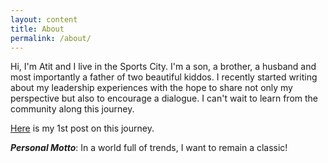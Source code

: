 ```yaml
---
layout: content
title: About
permalink: /about/
---
```


Hi, I'm Atit and I live in the Sports City. I'm a son, a brother, a husband and most importantly a father of two beautiful kiddos. I recently started writing about my leadership experiences with the hope to share not only my perspective but also to encourage a dialogue. I can't wait to learn from the community along this journey.

[Here](https://sagical.com/2025/01/Uncharted-Territory.html) is my 1st post on this journey.

***Personal Motto***: In a world full of trends, I want to remain a classic!
